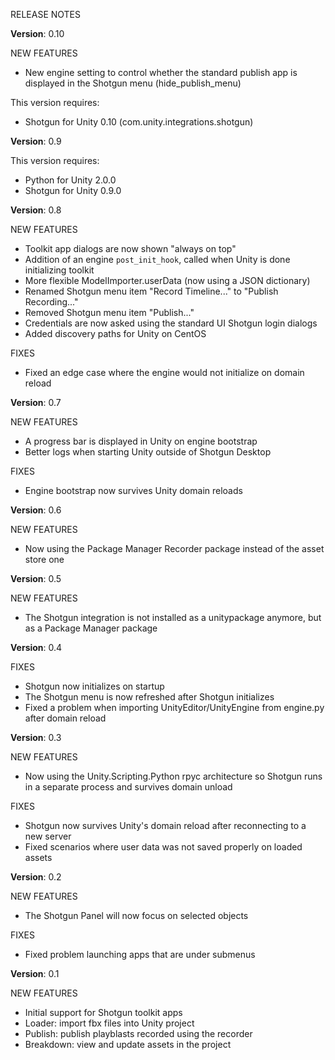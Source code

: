 ﻿RELEASE NOTES

**Version**: 0.10

NEW FEATURES
* New engine setting to control whether the standard publish app is displayed in the Shotgun menu (hide_publish_menu)

This version requires:
* Shotgun for Unity 0.10 (com.unity.integrations.shotgun)

**Version**: 0.9

This version requires:
* Python for Unity 2.0.0
* Shotgun for Unity 0.9.0

**Version**: 0.8

NEW FEATURES
* Toolkit app dialogs are now shown "always on top"
* Addition of an engine `post_init_hook`, called when Unity is done initializing 
toolkit
* More flexible ModelImporter.userData (now using a JSON dictionary)
* Renamed Shotgun menu item "Record Timeline..." to "Publish Recording..."
* Removed Shotgun menu item "Publish..."
* Credentials are now asked using the standard UI Shotgun login dialogs
* Added discovery paths for Unity on CentOS

FIXES
- Fixed an edge case where the engine would not initialize on domain reload

**Version**: 0.7

NEW FEATURES
* A progress bar is displayed in Unity on engine bootstrap
* Better logs when starting Unity outside of Shotgun Desktop

FIXES
* Engine bootstrap now survives Unity domain reloads

**Version**: 0.6

NEW FEATURES
* Now using the Package Manager Recorder package instead of the asset store one

**Version**: 0.5

NEW FEATURES
* The Shotgun integration is not installed as a unitypackage anymore, but as a Package Manager package

**Version**: 0.4

FIXES
* Shotgun now initializes on startup
* The Shotgun menu is now refreshed after Shotgun initializes
* Fixed a problem when importing UnityEditor/UnityEngine from engine.py after domain reload

**Version**: 0.3

NEW FEATURES
* Now using the Unity.Scripting.Python rpyc architecture so Shotgun runs in a separate process and survives domain unload
  
FIXES  
* Shotgun now survives Unity's domain reload after reconnecting to a new server
* Fixed scenarios where user data was not saved properly on loaded assets
  
**Version**: 0.2

NEW FEATURES
* The Shotgun Panel will now focus on selected objects

FIXES

* Fixed problem launching apps that are under submenus

**Version**: 0.1

NEW FEATURES

* Initial support for Shotgun toolkit apps
* Loader: import fbx files into Unity project
* Publish: publish playblasts recorded using the recorder
* Breakdown: view and update assets in the project


